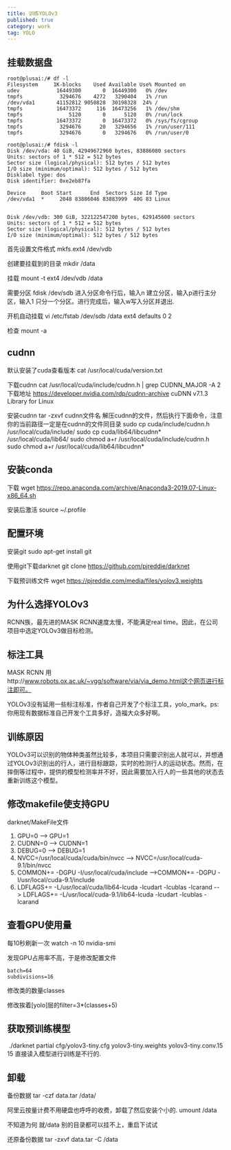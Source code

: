 ```yaml
---
title: 训练YOLOv3
published: true
category: work
tag: YOLO
---
```


## 挂载数据盘

```
root@plusai:/# df -l
Filesystem     1K-blocks    Used Available Use% Mounted on
udev            16449300       0  16449300   0% /dev
tmpfs            3294676    4272   3290404   1% /run
/dev/vda1       41152812 9050828  30198328  24% /
tmpfs           16473372     116  16473256   1% /dev/shm
tmpfs               5120       0      5120   0% /run/lock
tmpfs           16473372       0  16473372   0% /sys/fs/cgroup
tmpfs            3294676      20   3294656   1% /run/user/111
tmpfs            3294676       0   3294676   0% /run/user/0
```

```
root@plusai:/# fdisk -l
Disk /dev/vda: 40 GiB, 42949672960 bytes, 83886080 sectors
Units: sectors of 1 * 512 = 512 bytes
Sector size (logical/physical): 512 bytes / 512 bytes
I/O size (minimum/optimal): 512 bytes / 512 bytes
Disklabel type: dos
Disk identifier: 0xe2eb87fa

Device     Boot Start      End  Sectors Size Id Type
/dev/vda1  *     2048 83886046 83883999  40G 83 Linux


Disk /dev/vdb: 300 GiB, 322122547200 bytes, 629145600 sectors
Units: sectors of 1 * 512 = 512 bytes
Sector size (logical/physical): 512 bytes / 512 bytes
I/O size (minimum/optimal): 512 bytes / 512 bytes

```

首先设置文件格式
mkfs.ext4 /dev/vdb

创建要挂载到的目录
mkdir /data

挂载
mount -t ext4 /dev/vdb /data

需要分区
fdisk /dev/sdb
进入分区命令行后，输入n 建立分区，输入p进行主分区，输入1 只分一个分区。进行完成后，输入w写入分区并退出.

开机自动挂载
vi /etc/fstab
/dev/sdb        /data   ext4    defaults        0       2

检查
mount -a

## cudnn

默认安装了cuda查看版本
cat /usr/local/cuda/version.txt

下载cudnn
cat /usr/local/cuda/include/cudnn.h | grep CUDNN_MAJOR -A 2
下载地址 https://developer.nvidia.com/rdp/cudnn-archive
cuDNN v7.1.3 Library for Linux

安装cudnn
tar -zxvf cudnn文件名 解压cudnn的文件，然后执行下面命令，注意你的当前路径一定是在cudnn的文件同目录
sudo cp cuda/include/cudnn.h /usr/local/cuda/include/
sudo cp cuda/lib64/libcudnn* /usr/local/cuda/lib64/
sudo chmod a+r /usr/local/cuda/include/cudnn.h
sudo chmod a+r /usr/local/cuda/lib64/libcudnn*

## 安装conda
下载
wget https://repo.anaconda.com/archive/Anaconda3-2019.07-Linux-x86_64.sh

安装后激活
source ~/.profile

## 配置环境

安装git
sudo apt-get install git

使用git下载darknet
git clone https://github.com/pjreddie/darknet

下载预训练文件
wget https://pjreddie.com/media/files/yolov3.weights

## 为什么选择YOLOv3
RCNN族，最先进的MASK RCNN速度太慢，不能满足real time。因此，在公司项目中选定YOLOv3做目标检测。

## 标注工具

MASK RCNN 用http://www.robots.ox.ac.uk/~vgg/software/via/via_demo.html这个网页进行标注即可。

YOLOv3没有延用一些标注标准，作者自己开发了个标注工具，yolo_mark。ps:你用现有数据标准自己开发个工具多好，造福大众多好啊。

## 训练原因

YOLOv3可以识别的物体种类虽然比较多，本项目只需要识别出人就可以，并想通过YOLOv3识别出的行人，进行目标跟踪，实时的检测行人的运动状态。然而，在摔倒等过程中，提供的模型检测率并不好，因此需要加入行人的一些其他的状态去重新训练这个模型。

## 修改makefile使支持GPU

darknet/MakeFile文件
1. GPU=0 --> GPU=1
2. CUDNN=0 --> CUDNN=1
3. DEBUG=0 --> DEBUG=1
4. NVCC=/usr/local/cuda/cuda/bin/nvcc
--> NVCC=/usr/local/cuda-9.1/bin/nvcc
5. COMMON+= -DGPU -I/usr/local/cuda/include
-->COMMON+= -DGPU -I/usr/local/cuda-9.1/include
6. LDFLAGS+= -L/usr/local/cuda/lib64-lcuda -lcudart -lcublas -lcarand
--> LDFLAGS+= -L/usr/local/cuda-9.1/lib64-lcuda -lcudart -lcublas -lcarand

## 查看GPU使用量
每10秒刷新一次
watch -n 10 nvidia-smi

发现GPU占用率不高，于是修改配置文件
```
batch=64
subdivisions=16
```
修改类的数量classes

修改挨着[yolo]层的filter=3*(classes+5)


## 获取预训练模型

 ./darknet partial cfg/yolov3-tiny.cfg yolov3-tiny.weights yolov3-tiny.conv.15 15
直接读入模型进行训练是不行的.

## 卸载

备份数据
tar -czf data.tar /data/

阿里云按量计费不用硬盘也呼呼的收费，卸载了然后安装个小的.
umount /data

不知道为何 就/data 别的目录都可以挂不上，重启下试试

还原备份数据
tar -zxvf data.tar -C /data
